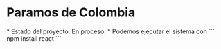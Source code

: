 <h1>Paramos de Colombia</h1> 
* Estado del proyecto: En proceso. 
* Podemos ejecutar el sistema con
``` npm install react ```
